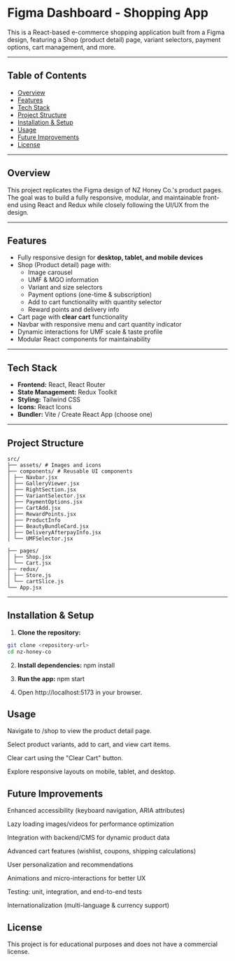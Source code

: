 # Figma Dashboard - Shopping App

This is a React-based e-commerce shopping application built from a Figma design, featuring a Shop (product detail) page, variant selectors, payment options, cart management, and more.

---

## **Table of Contents**

- [Overview](#overview)
- [Features](#features)
- [Tech Stack](#tech-stack)
- [Project Structure](#project-structure)
- [Installation & Setup](#installation--setup)
- [Usage](#usage)
- [Future Improvements](#future-improvements)
- [License](#license)

---

## **Overview**

This project replicates the Figma design of NZ Honey Co.'s product pages. The goal was to build a fully responsive, modular, and maintainable front-end using React and Redux while closely following the UI/UX from the design.

---

## **Features**

- Fully responsive design for **desktop, tablet, and mobile devices**
- Shop (Product detail) page with:
  - Image carousel
  - UMF & MGO information
  - Variant and size selectors
  - Payment options (one-time & subscription)
  - Add to cart functionality with quantity selector
  - Reward points and delivery info
- Cart page with **clear cart** functionality
- Navbar with responsive menu and cart quantity indicator
- Dynamic interactions for UMF scale & taste profile
- Modular React components for maintainability

---

## **Tech Stack**

- **Frontend:** React, React Router
- **State Management:** Redux Toolkit
- **Styling:** Tailwind CSS
- **Icons:** React Icons
- **Bundler:** Vite / Create React App (choose one)

---

## **Project Structure**
```
src/
├── assets/ # Images and icons
├── components/ # Reusable UI components
│ ├── Navbar.jsx
│ ├── GalleryViewer.jsx
│ ├── RightSection.jsx
│ ├── VariantSelector.jsx
│ ├── PaymentOptions.jsx
│ ├── CartAdd.jsx
│ ├── RewardPoints.jsx
│ ├── ProductInfo
│ ├── BeautyBundleCard.jsx
│ ├── DeliveryAfterpayInfo.jsx
│ └── UMFSelector.jsx

├── pages/
│ ├── Shop.jsx
│ └── Cart.jsx
├── redux/
│ ├── Store.js
│ └── cartSlice.js
└── App.jsx
```
---

## **Installation & Setup**

1. **Clone the repository:**

```bash
git clone <repository-url>
cd nz-honey-co
```

2. **Install dependencies:**
   npm install

3. **Run the app:**
   npm start

4. Open http://localhost:5173 in your browser.

## **Usage**

Navigate to /shop to view the product detail page.

Select product variants, add to cart, and view cart items.

Clear cart using the "Clear Cart" button.

Explore responsive layouts on mobile, tablet, and desktop.

## **Future Improvements**

Enhanced accessibility (keyboard navigation, ARIA attributes)

Lazy loading images/videos for performance optimization

Integration with backend/CMS for dynamic product data

Advanced cart features (wishlist, coupons, shipping calculations)

User personalization and recommendations

Animations and micro-interactions for better UX

Testing: unit, integration, and end-to-end tests

Internationalization (multi-language & currency support)

## **License**

This project is for educational purposes and does not have a commercial license.
